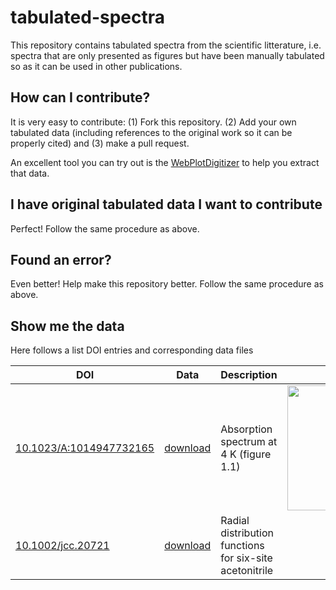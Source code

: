 # tabulated-spectra
This repository contains tabulated spectra from the scientific litterature, i.e. spectra that are only presented as figures but have been manually tabulated so as it can be used in other publications.

## How can I contribute?
It is very easy to contribute: (1) Fork this repository. (2) Add your own tabulated data (including references to the original work so it can be properly cited) and (3) make a pull request.

An excellent tool you can try out is the [WebPlotDigitizer](http://arohatgi.info/WebPlotDigitizer/) to help you extract that data.

## I have original tabulated data I want to contribute
Perfect! Follow the same procedure as above.

## Found an error?
Even better! Help make this repository better. Follow the same procedure as above.

## Show me the data
Here follows a list DOI entries and corresponding data files

| DOI | Data | Description | Graph |
|-----|------|-------------|-------|
| [10.1023/A:1014947732165](http://dx.doi.org/10.1023/A:1014947732165) | [download](https://raw.githubusercontent.com/cstein/tabulated-spectra/master/spectra/1.dat) | Absorption spectrum at 4 K (figure 1.1) | <a href="https://plot.ly/~cstein/135"><img src="https://plot.ly/~cstein/135.png" width="200px" /></a> |
| [10.1002/jcc.20721](http://dx.doi.org/10.1002/jcc.20721) | [download](https://raw.githubusercontent.com/cstein/tabulated-spectra/master/spectra/2.dat) | Radial distribution functions for six-site acetonitrile | <a /> |
